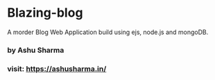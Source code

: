 # Blazing-blog
A morder Blog Web Application build using ejs, node.js and mongoDB.
### by Ashu Sharma 
### visit: https://ashusharma.in/
